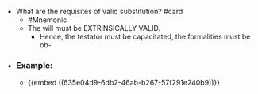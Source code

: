 - What are the requisites of valid substitution? #card
	- #Mnemonic
	- The will must be EXTRINSICALLY VALID.
		- Hence, the testator must be capacitated, the formalities must be ob-
- ### Example:
	- {{embed ((635e04d9-6db2-46ab-b267-57f291e240b9))}}